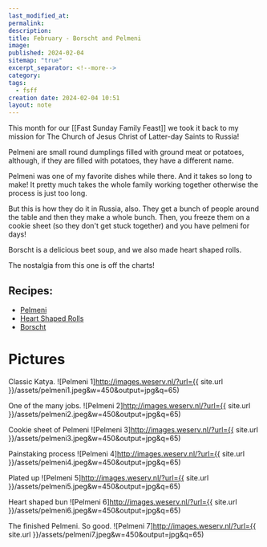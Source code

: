```yaml
---
last_modified_at: 
permalink: 
description: 
title: February - Borscht and Pelmeni
image: 
published: 2024-02-04
sitemap: "true"
excerpt_separator: <!--more-->
category: 
tags:
  - fsff
creation date: 2024-02-04 10:51
layout: note
---
```

This month for our [[Fast Sunday Family Feast]] we took it back to my mission for The Church of Jesus Christ of Latter-day Saints to Russia! 

Pelmeni are small round dumplings filled with ground meat or potatoes, although, if they are filled with potatoes, they have a different name. 

Pelmeni was one of my favorite dishes while there. And it takes so long to make! It pretty much takes the whole family working together otherwise the process is just too long. 

But this is how they do it in Russia, also. They get a bunch of people around the table and then they make a whole bunch. Then, you freeze them on a cookie sheet (so they don't get stuck together) and you have pelmeni for days! 

Borscht is a delicious beet soup, and we also made heart shaped rolls. 

The nostalgia from this one is off the charts! 

## Recipes:
- [Pelmeni](https://natashaskitchen.com/russian-pelmeni-recipe-new-dough-recipe/)
- [Heart Shaped Rolls](https://www.rbth.com/russian-kitchen/328259-heart-shaped-buns-russian-pastry)
- [Borscht](https://natashaskitchen.com/classic-russian-borscht-recipe/)

# Pictures

Classic Katya. 
![Pelmeni 1]http://images.weserv.nl/?url={{ site.url }}/assets/pelmeni1.jpeg&w=450&output=jpg&q=65)

One of the many jobs. 
![Pelmeni 2]http://images.weserv.nl/?url={{ site.url }}/assets/pelmeni2.jpeg&w=450&output=jpg&q=65)

Cookie sheet of Pelmeni
![Pelmeni 3]http://images.weserv.nl/?url={{ site.url }}/assets/pelmeni3.jpeg&w=450&output=jpg&q=65)

Painstaking process
![Pelmeni 4]http://images.weserv.nl/?url={{ site.url }}/assets/pelmeni4.jpeg&w=450&output=jpg&q=65)

Plated up
![Pelmeni 5]http://images.weserv.nl/?url={{ site.url }}/assets/pelmeni5.jpeg&w=450&output=jpg&q=65)

Heart shaped bun
![Pelmeni 6]http://images.weserv.nl/?url={{ site.url }}/assets/pelmeni6.jpeg&w=450&output=jpg&q=65)

The finished Pelmeni. So good. 
![Pelmeni 7]http://images.weserv.nl/?url={{ site.url }}/assets/pelmeni7.jpeg&w=450&output=jpg&q=65)

